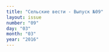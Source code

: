 ```yaml
---
title: "Сельские вести - Выпуск №09"
layout: issue
number: "09"
day: "03"
month: "03"
year: "2016"
---
```

